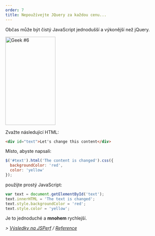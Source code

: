 ```yaml
---
order: 7
title: Nepoužívejte JQuery za každou cenu...
---
```


Občas může být čistý JavaScript jednodušší a výkonější než jQuery.

<div class="img-right">
  <img id="geek-6" class="icos-geek" src="http://browserdiet.com/en/assets/img/6.png" alt="Geek #6" width="156" height="275" />
</div>

Zvažte následující HTML:

```html
<div id="text">Let's change this content</div>
```

Místo, abyste napsali:

```js
$('#text').html('The content is changed').css({
  backgroundColor: 'red',
  color: 'yellow'
});
```

použijte prostý JavaScript:

```js
var text = document.getElementById('text');
text.innerHTML = 'The text is changed';
text.style.backgroundColor = 'red';
text.style.color = 'yellow';
```

Je to jednoduché a **mnohem** rychlejší.

*> [Výsledky na JSPerf](http://jsperf.com/jquery-vs-javascript-performance-text) / [Reference](https://github.com/zenorocha/browser-diet/wiki/References#dont-use-jquery)*

